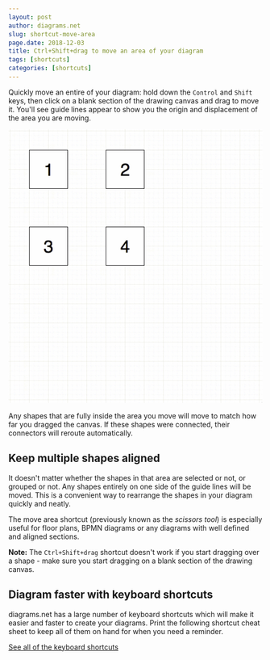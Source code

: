 ```yaml
---
layout: post
author: diagrams.net
slug: shortcut-move-area
page.date: 2018-12-03
title: Ctrl+Shift+drag to move an area of your diagram
tags: [shortcuts]
categories: [shortcuts]
---
```


Quickly move an entire of your diagram: hold down the ``Control`` and ``Shift`` keys, then click on a blank section of the drawing canvas and drag to move it. You'll see guide lines appear to show you the origin and displacement of the area you are moving.

<img src="/assets/img/blog/move-area-example.gif" wstyle="width=100%;max-width:400px;height:auto;" alt="Ctrl+Shift+drag to move an area of the drawing canvas and the shapes it contains">

Any shapes that are fully inside the area you move will move to match how far you dragged the canvas. If these shapes were connected, their connectors will reroute automatically.

## Keep multiple shapes aligned

It doesn't matter whether the shapes in that area are selected or not, or grouped or not. Any shapes entirely on one side of the guide lines will be moved. This is a convenient way to rearrange the shapes in your diagram quickly and neatly.

The move area shortcut (previously known as the _scissors tool_) is especially useful for floor plans, BPMN diagrams or any diagrams with well defined and aligned sections.

**Note:** The ``Ctrl+Shift+drag`` shortcut doesn't work if you start dragging over a shape - make sure you start dragging on a blank section of the drawing canvas.

## Diagram faster with keyboard shortcuts

diagrams.net has a large number of keyboard shortcuts which will make it easier and faster to create your diagrams. Print the following shortcut cheat sheet to keep all of them on hand for when you need a reminder.

[See all of the keyboard shortcuts](https://app.diagrams.net/shortcuts.svg)
